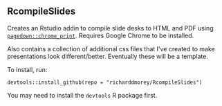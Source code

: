 ## RcompileSlides

Creates an Rstudio addin to compile slide desks to HTML and PDF using [`pagedown::chrome_print`](https://rdrr.io/cran/pagedown/man/chrome_print.html). Requires Google Chrome to be installed.

Also contains a collection of additional css files that I've created to make presentations look different/better. Eventually these will be a template.

To install, run:
```
devtools::install_github(repo = "richarddmorey/RcompileSlides")
```
You may need to install the `devtools` R package first.

